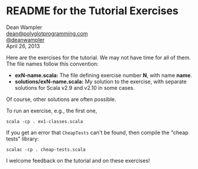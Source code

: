 # README for the Tutorial Exercises

Dean Wampler<br/>
[dean@polyglotprogramming.com](mailto:dean@polyglotprogramming.com)<br/>
[@deanwampler](https://twitter.com/deanwampler)<br/>
April 26, 2013

Here are the exercises for the tutorial. We may not have time for all of them. The file names follow this convention:

* **exN-name.scala:** The file defining exercise number **N**, with name **name**.
* **solutions/exN-name.scala:** My solution to the exercise, with separate solutions for Scala v2.9 and v2.10 in some cases.

Of course, other solutions are often possible.

To run an exercise, e.g., the first one,

    scala -cp . ex1-classes.scala

If you get an error that `CheapTests` can't be found, then compile the "cheap tests" library:

    scalac -cp . cheap-tests.scala

I welcome feedback on the tutorial and on these exercises!